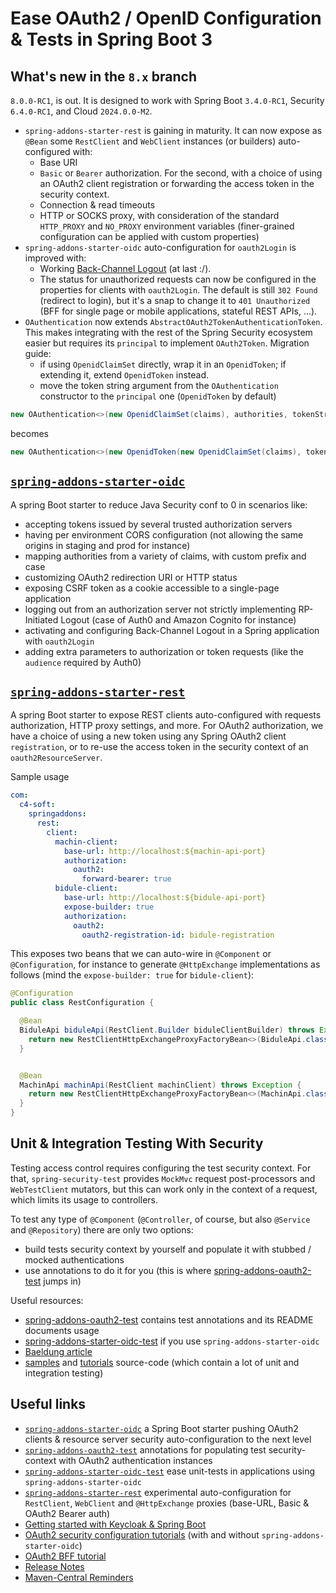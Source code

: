 # Ease OAuth2 / OpenID Configuration & Tests in Spring Boot 3 

## What's new in the `8.x` branch

`8.0.0-RC1`, is out. It is designed to work with Spring Boot `3.4.0-RC1`, Security `6.4.0-RC1`, and Cloud `2024.0.0-M2`.

- `spring-addons-starter-rest` is gaining in maturity. It can now expose as `@Bean` some `RestClient` and `WebClient` instances (or builders) auto-configured with:
  - Base URI
  - `Basic` or `Bearer` authorization. For the second, with a choice of using an OAuth2 client registration or forwarding the access token in the security context.
  - Connection & read timeouts
  - HTTP or SOCKS proxy, with consideration of the standard `HTTP_PROXY` and `NO_PROXY` environment variables (finer-grained configuration can be applied with custom properties)
- `spring-addons-starter-oidc` auto-configuration for `oauth2Login` is improved with:
  - Working [Back-Channel Logout](https://openid.net/specs/openid-connect-backchannel-1_0.html) (at last :/).
  - The status for unauthorized requests can now be configured in the properties for clients with `oauth2Login`. The default is still `302 Found` (redirect to login), but it's a snap to change it to `401 Unauthorized` (BFF for single page or mobile applications, stateful REST APIs, ...).
- `OAuthentication` now extends `AbstractOAuth2TokenAuthenticationToken`. This makes integrating with the rest of the Spring Security ecosystem easier but requires its `principal` to implement `OAuth2Token`. Migration guide:
  - if using `OpenidClaimSet` directly, wrap it in an `OpenidToken`; if extending it, extend `OpenidToken` instead.
  - move the token string argument from the `OAuthentication` constructor to the `principal` one (`OpenidToken` by default)
```java
new OAuthentication<>(new OpenidClaimSet(claims), authorities, tokenString);
```
becomes
```java
new OAuthentication<>(new OpenidToken(new OpenidClaimSet(claims), tokenString), authorities);
```

## [`spring-addons-starter-oidc`](https://github.com/ch4mpy/spring-addons/tree/master/spring-addons-starter-oidc)

A spring Boot starter to reduce Java Security conf to 0 in scenarios like:
- accepting tokens issued by several trusted authorization servers
- having per environment CORS configuration (not allowing the same origins in staging and prod for instance)
- mapping authorities from a variety of claims, with custom prefix and case
- customizing OAuth2 redirection URI or HTTP status
- exposing CSRF token as a cookie accessible to a single-page application
- logging out from an authorization server not strictly implementing RP-Initiated Logout (case of Auth0 and Amazon Cognito for instance)
- activating and configuring Back-Channel Logout in a Spring application with `oauth2Login`
- adding extra parameters to authorization or token requests (like the `audience` required by Auth0)

## [`spring-addons-starter-rest`](https://github.com/ch4mpy/spring-addons/tree/master/spring-addons-starter-rest)

A spring Boot starter to expose REST clients auto-configured with requests authorization, HTTP proxy settings, and more. For OAuth2 authorization, we have a choice of using a new token using any Spring OAuth2 client `registration`, or to re-use the access token in the security context of an `oauth2ResourceServer`.

Sample usage
```yaml
com:
  c4-soft:
    springaddons:
      rest:
        client:
          machin-client:
            base-url: http://localhost:${machin-api-port}
            authorization:
              oauth2:
                forward-bearer: true
          bidule-client:
            base-url: http://localhost:${bidule-api-port}
            expose-builder: true
            authorization:
              oauth2:
                oauth2-registration-id: bidule-registration
```
This exposes two beans that we can auto-wire in `@Component` or `@Configuration`, for instance to generate `@HttpExchange` implementations as follows (mind the `expose-builder: true` for `bidule-client`):
```java
@Configuration
public class RestConfiguration {

  @Bean
  BiduleApi biduleApi(RestClient.Builder biduleClientBuilder) throws Exception {
    return new RestClientHttpExchangeProxyFactoryBean<>(BiduleApi.class, biduleClientBuilder.build()).getObject();
  }


  @Bean
  MachinApi machinApi(RestClient machinClient) throws Exception {
    return new RestClientHttpExchangeProxyFactoryBean<>(MachinApi.class, machinClient).getObject();
  }
}
```

## Unit & Integration Testing With Security

Testing access control requires configuring the test security context.  For that, `spring-security-test` provides `MockMvc` request post-processors and `WebTestClient` mutators, but this can work only in the context of a request, which limits its usage to controllers.

To test any type of `@Component` (`@Controller`, of course, but also `@Service` and `@Repository`) there are  only two options:
- build tests security context by yourself and populate it with stubbed / mocked authentications
- use annotations to do it for you (this is where [spring-addons-oauth2-test](https://github.com/ch4mpy/spring-addons/tree/master/spring-addons-oauth2-test) jumps in)

Useful resources:
- [spring-addons-oauth2-test](https://github.com/ch4mpy/spring-addons/tree/master/spring-addons-oauth2-test) contains test annotations and its README documents usage
- [spring-addons-starter-oidc-test](https://github.com/ch4mpy/spring-addons/tree/master/spring-addons-starter-oidc-test) if you use `spring-addons-starter-oidc`
- [Baeldung article](https://www.baeldung.com/spring-oauth-testing-access-control)
- [samples](https://github.com/ch4mpy/spring-addons/tree/master/samples) and [tutorials](https://github.com/ch4mpy/spring-addons/tree/master/samples/tutorials) source-code (which contain a lot of unit and integration testing)

## Useful links
- [`spring-addons-starter-oidc`](https://github.com/ch4mpy/spring-addons/tree/master/spring-addons-starter-oidc) a Spring Boot starter pushing OAuth2 clients & resource server security auto-configuration to the next level
- [`spring-addons-oauth2-test`](https://github.com/ch4mpy/spring-addons/tree/master/spring-addons-oauth2-test) annotations for populating test security-context with OAuth2 authentication instances
- [`spring-addons-starter-oidc-test`](https://github.com/ch4mpy/spring-addons/tree/master/spring-addons-starter-oidc-test) ease unit-tests in applications using `spring-addons-starter-oidc`
- [`spring-addons-starter-rest`](https://github.com/ch4mpy/spring-addons/tree/master/spring-addons-starter-rest) experimental auto-configuration for `RestClient`, `WebClient` and `@HttpExchange` proxies (base-URL, Basic & OAuth2 Bearer auth)
- [Getting started with Keycloak & Spring Boot](https://www.baeldung.com/spring-boot-keycloak)
- [OAuth2 security configuration tutorials](https://github.com/ch4mpy/spring-addons/tree/master/samples/tutorials#securing-spring-applications-with-oauth2) (with and without `spring-addons-starter-oidc`)
- [OAuth2 BFF tutorial](https://www.baeldung.com/spring-cloud-gateway-bff-oauth2)
- [Release Notes](https://github.com/ch4mpy/spring-addons/tree/master/release-notes.md)
- [Maven-Central Reminders](https://github.com/ch4mpy/spring-addons/tree/master/maven-central.md)
